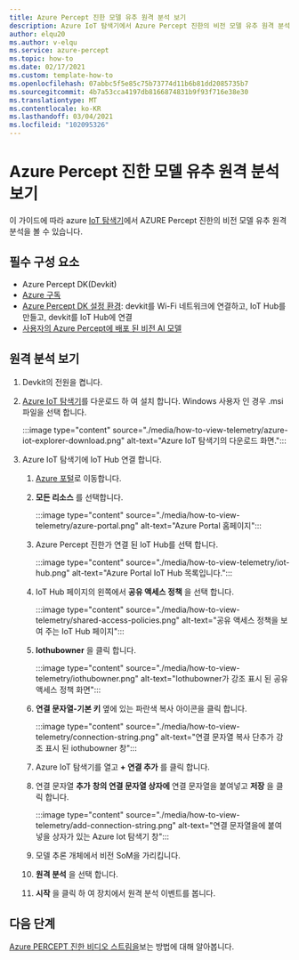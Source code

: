 ```yaml
---
title: Azure Percept 진한 모델 유추 원격 분석 보기
description: Azure IoT 탐색기에서 Azure Percept 진한의 비전 모델 유추 원격 분석을 보는 방법에 대해 알아봅니다.
author: elqu20
ms.author: v-elqu
ms.service: azure-percept
ms.topic: how-to
ms.date: 02/17/2021
ms.custom: template-how-to
ms.openlocfilehash: 07abbc5f5e85c75b73774d11b6b81dd2085735b7
ms.sourcegitcommit: 4b7a53cca4197db8166874831b9f93f716e38e30
ms.translationtype: MT
ms.contentlocale: ko-KR
ms.lasthandoff: 03/04/2021
ms.locfileid: "102095326"
---
```

# <a name="view-your-azure-percept-dks-model-inference-telemetry"></a>Azure Percept 진한 모델 유추 원격 분석 보기

이 가이드에 따라 azure [IoT 탐색기](https://github.com/Azure/azure-iot-explorer/releases)에서 AZURE Percept 진한의 비전 모델 유추 원격 분석을 볼 수 있습니다.

## <a name="prerequisites"></a>필수 구성 요소

- Azure Percept DK(Devkit)
- [Azure 구독](https://azure.microsoft.com/free/)
- [Azure Percept DK 설정 환경](./quickstart-percept-dk-set-up.md): devkit를 Wi-Fi 네트워크에 연결하고, IoT Hub를 만들고, devkit를 IoT Hub에 연결
- [사용자의 Azure Percept에 배포 된 비전 AI 모델](./how-to-deploy-model.md)

## <a name="view-telemetry"></a>원격 분석 보기

1. Devkit의 전원을 켭니다.

1. [Azure IoT 탐색기](https://github.com/Azure/azure-iot-explorer/releases)를 다운로드 하 여 설치 합니다. Windows 사용자 인 경우 .msi 파일을 선택 합니다.

    :::image type="content" source="./media/how-to-view-telemetry/azure-iot-explorer-download.png" alt-text="Azure IoT 탐색기의 다운로드 화면.":::

1. Azure IoT 탐색기에 IoT Hub 연결 합니다.

    1. [Azure 포털](https://portal.azure.com)로 이동합니다.

    1. **모든 리소스** 를 선택합니다.

        :::image type="content" source="./media/how-to-view-telemetry/azure-portal.png" alt-text="Azure Portal 홈페이지":::

    1. Azure Percept 진한가 연결 된 IoT Hub를 선택 합니다.

        :::image type="content" source="./media/how-to-view-telemetry/iot-hub.png" alt-text="Azure Portal IoT Hub 목록입니다.":::

    1. IoT Hub 페이지의 왼쪽에서 **공유 액세스 정책** 을 선택 합니다.

        :::image type="content" source="./media/how-to-view-telemetry/shared-access-policies.png" alt-text="공유 액세스 정책을 보여 주는 IoT Hub 페이지":::

    1. **Iothubowner** 을 클릭 합니다.

        :::image type="content" source="./media/how-to-view-telemetry/iothubowner.png" alt-text="Iothubowner가 강조 표시 된 공유 액세스 정책 화면":::

    1. **연결 문자열-기본 키** 옆에 있는 파란색 복사 아이콘을 클릭 합니다.

        :::image type="content" source="./media/how-to-view-telemetry/connection-string.png" alt-text="연결 문자열 복사 단추가 강조 표시 된 iothubowner 창":::

    1. Azure IoT 탐색기를 열고 **+ 연결 추가** 를 클릭 합니다.

    1. 연결 문자열 **추가** **창의 연결 문자열 상자에** 연결 문자열을 붙여넣고 **저장** 을 클릭 합니다.

        :::image type="content" source="./media/how-to-view-telemetry/add-connection-string.png" alt-text="연결 문자열을에 붙여 넣을 상자가 있는 Azure Iot 탐색기 창":::

    1. 모델 추론 개체에서 비전 SoM을 가리킵니다.

    1. **원격 분석** 을 선택 합니다.

    1. **시작** 을 클릭 하 여 장치에서 원격 분석 이벤트를 봅니다.

## <a name="next-steps"></a>다음 단계
[Azure PERCEPT 진한 비디오 스트림을](./how-to-view-video-stream.md)보는 방법에 대해 알아봅니다.